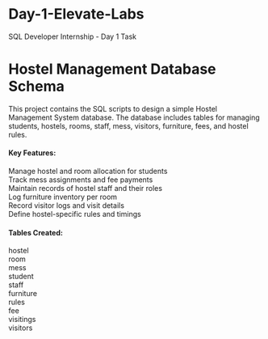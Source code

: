 # Day-1-Elevate-Labs
SQL Developer Internship - Day 1 Task

<h1>Hostel Management Database Schema</h1>

This project contains the SQL scripts to design a simple Hostel Management System database. The database includes tables for managing students, hostels, rooms, staff, mess, visitors, furniture, fees, and hostel rules.

<h4>Key Features:</h4>
Manage hostel and room allocation for students <br>
Track mess assignments and fee payments  <br>
Maintain records of hostel staff and their roles  <br>
Log furniture inventory per room  <br>
Record visitor logs and visit details  <br>
Define hostel-specific rules and timings  <br>

<h4>Tables Created:</h4>
hostel <br>
room  <br>
mess  <br>
student  <br>
staff  <br>
furniture  <br>
rules  <br>
fee  <br>
visitings  <br>
visitors  


